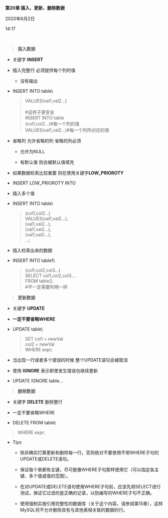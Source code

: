 **第20章 插入、更新、删除数据**

2020年6月2日

14:17

 

> **插入数据**

- 关键字 **INSERT**

- 插入完整行 必须提供每个列的值

  -   没有输出

- INSERT INTO table\

  > VALUES(val1,val2\...)\
  > \
  > \#这样子更安全\
  > INSERT INTO table\
  > (col1,col2\...)\#每一个列的值\
  > VALUES(val1,val2\...)\#每一个列所对应的值

- 省略列 允许省略的列 省略的列必须

  -   允许为NULL

  -   有默认值 则会被默认值填充

- 如果数据检索比较重要 则在使用关键字**LOW\_PRIOROTY**

- INSERT LOW\_PRIOROTY INTO

- 插入多个值

- INSERT INTO table\

  > (col1,col2\...)\
  > VALUES(val1,val2\...),\
  > (val1,val2\...),\
  > (val1,val2\...),\
  > (val1,val2\...),\
  > \...;

- 插入检索出来的数据

- INSERT INTO table1\

  > (col1,col2,col3\...)\
  > SELECT col1,col2,col3\....\
  > FROM table2;\
  > \#不一定需要列明一样

> **更新数据**

- 关键字 **UPDATE**

- **一定不要省略WHERE**

- UPDATE table\

  > SET col1 = newVal\
  > col2 = newVal\
  > WHERE expr;

- 当出现一行或者多个错误的时候 整个UPDATE语句会被取消

- 使用 **IGNORE** 表示即使发生错误也继续更新

- UPDATE IGNORE table\...

> **删除数据**

-   关键字 **DELETE** 删除整行

-   一定不要省略WHERE

-   DELETE FROM table\

> WHERE expr;

-   Tips

    -   除非确实打算更新和删除每一行，否则绝对不要使用不带WHERE子句的UPDATE或DELETE语句。

    -   保证每个表都有主键，尽可能像WHERE子句那样使用它（可以指定各主键、多个值或值的范围）。

    -   在对UPDATE或DELETE语句使用WHERE子句前，应该先用SELECT进行测试，保证它过滤的是正确的记录，以防编写的WHERE子句不正确。

    -   使用强制实施引用完整性的数据库（关于这个内容，请参阅第15章），这样MySQL将不允许删除具有与其他表相关联的数据的行。

 